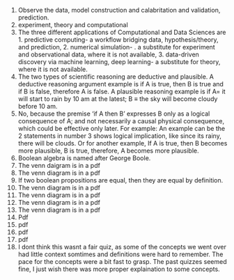 1. Observe the data, model construction and calabritation and validation, prediction.
2. experiment, theory and computational
3. The three different applications of Computational and Data Sciences are 1. predictive computing- a workflow bridging data, hypothesis/theory, and prediction, 2. numerical simulation- . a substitute for experiment and observational data, where it is not available, 3. data-driven discovery via machine learning, deep learning- a substitute for theory, where it is not available.
4. The two types of scientific reasoning are deductive and plausible. A deductive reasoning argument example is if A is true, then B is true and if B is false, therefore A is false. A plausible reasoning example is if A= it will start to rain by 10 am at the latest; B ≡ the sky will become cloudy before 10 am.
5. No, because the premise ‘if A then B’ expresses B only as a
logical consequence of A; and not necessarily a causal physical consequence, which could
be effective only later. For example: An example can be the 2 statements in number 3 shows logical implication, like since its rainy, there will be clouds. Or for another example, If A is true, then B becomes more plausible, B is true, therefore, A becomes more plausible.
6. Boolean algebra is named after George Boole.
7. The venn daigram is in a pdf
8. The venn diagram is in a pdf
9. If two boolean propositions are equal, then they are equal by definition.
10. The venn diagram is in a pdf  
11. The venn diagram is in a pdf  
12. The venn diagram is in a pdf  
13. The venn diagram is in a pdf  
14. Pdf  
15. pdf  
16. pdf  
17. pdf
18. I dont think this wasnt a fair quiz, as some of the concepts we went over had little context somtimes and definitions were hard to remember. The pace for the concepts were a bit fast to grasp. The past quizzes seemed fine, I just wish there was more proper explaination to some concepts. 
